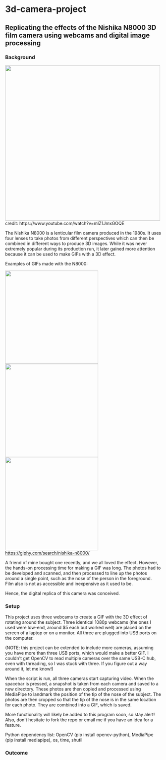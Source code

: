 # 3d-camera-project

## Replicating the effects of the Nishika N8000 3D film camera using webcams and digital image processing

### Background

<img src="https://user-images.githubusercontent.com/75865953/133840445-2cd9be74-6fbb-4a1a-901d-a964d3512bcc.png" width="500">
credit: https://www.youtube.com/watch?v=mIZ1JmxGOQE

The Nishika N8000 is a lenticular film camera produced in the 1980s. It uses four lenses to take photos from different perspectives
which can then be combined in different ways to produce 3D images. While it was never extremely popular during its production
run, it later gained more attention because it can be used to make GIFs with a 3D effect. 

Examples of GIFs made with the N8000:

<img src="https://user-images.githubusercontent.com/75865953/133842282-cab76bac-8a5b-4f52-b565-2c3ebc718555.gif" width="300"> <img src="https://user-images.githubusercontent.com/75865953/133843048-a6036e94-2912-4aa0-a291-febea2c95065.gif" width="300"> <img src="https://user-images.githubusercontent.com/75865953/133843057-fa6e1e22-856a-45fb-bb88-70d4b83a7ac5.gif" width="300">
https://giphy.com/search/nishika-n8000/

A friend of mine bought one recently, and we all loved the effect. However, the hands-on processing time for making
a GIF was long. The photos had to be developed and scanned, and then processed to line up the photos around a single point, such as
the nose of the person in the foreground. Film also is not as accessible and inexpensive as it used to be. 

Hence, the digital replica of this camera was conceived. 

### Setup

This project uses three webcams to create a GIF with the 3D effect of rotating around the subject. Three identical 1080p webcams
(the ones I used were low-end, around $5 each but worked well) are placed on the screen of a laptop or on a monitor. All three are
plugged into USB ports on the computer.

(NOTE: this project can be extended to include more cameras, assuming you have more than three USB ports, which would make a better GIF. 
I couldn't get OpenCV to read multiple cameras over the same USB-C hub, even with threading, so I was stuck with three. 
If you figure out a way around it, let me know!)

When the script is run, all three cameras start capturing video. When the spacebar is pressed, a snapshot is taken from each camera
and saved to a new directory. These photos are then copied and processed using MediaPipe to landmark the position of the tip of the
nose of the subject. The photos are then cropped so that the tip of the nose is in the same location for each photo. They are
combined into a GIF, which is saved.

More functionality will likely be added to this program soon, so stay alert! Also, don't hesitate to fork the repo or email me if you have 
an idea for a feature.

Python dependency list: OpenCV (pip install opencv-python), MediaPipe (pip install mediapipe), os, time, shutil

### Outcome




